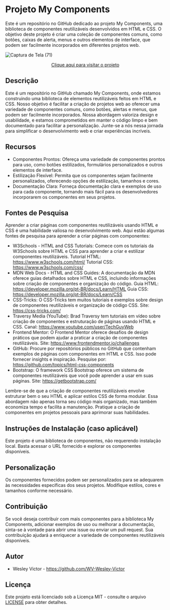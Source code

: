 # Projeto My Components
 Este é um repositório no GitHub dedicado ao projeto My Components, uma biblioteca de componentes reutilizáveis desenvolvidos em HTML e CSS. O objetivo deste projeto é criar uma coleção de componentes comuns, como botões, caixas de alerta, menus e outros elementos de interface, que podem ser facilmente incorporados em diferentes projetos web.

![Captura de Tela (71)](https://github.com/WV-Wesley-Victor/Projeto-My-Components/assets/137107062/981b9bbc-8697-4f28-abf8-5fbaeab130d5)
<p align="center">
  <a href="https://wv-wesley-victor.github.io/Projeto-Kenoji/" target="_blank">Clique aqui para visitar o projeto</a>
</p>

## Descrição
Este é um repositório no GitHub chamado My Components, onde estamos construindo uma biblioteca de elementos reutilizáveis feitos em HTML e CSS. Nosso objetivo é facilitar a criação de projetos web ao oferecer uma variedade de componentes comuns, como botões, alertas e menus, que podem ser facilmente incorporados. Nossa abordagem valoriza design e usabilidade, e estamos comprometidos em manter o código limpo e bem documentado para facilitar a personalização. Junte-se a nós nessa jornada para simplificar o desenvolvimento web e criar experiências incríveis.

## Recursos
* Componentes Prontos: Ofereça uma variedade de componentes prontos para uso, como botões estilizados, formulários personalizados e outros elementos de interface.
* Estilização Flexível: Permita que os componentes sejam facilmente personalizados, oferecendo opções de estilização, tamanhos e cores.
* Documentação Clara: Forneça documentação clara e exemplos de uso para cada componente, tornando mais fácil para os desenvolvedores incorporarem os componentes em seus projetos.

## Fontes de Pesquisa
Aprender a criar páginas com componentes reutilizáveis usando HTML e CSS é uma habilidade valiosa no desenvolvimento web. Aqui estão algumas fontes de pesquisa para aprender a criar páginas com componentes:

* W3Schools - HTML and CSS Tutorials: Comece com os tutoriais da W3Schools sobre HTML e CSS para aprender a criar e estilizar componentes reutilizáveis.
Tutorial HTML: https://www.w3schools.com/html/
Tutorial CSS: https://www.w3schools.com/css/
* MDN Web Docs - HTML and CSS Guides: A documentação da MDN oferece guias detalhados sobre HTML e CSS, incluindo informações sobre criação de componentes e organização do código.
Guia HTML: https://developer.mozilla.org/pt-BR/docs/Learn/HTML
Guia CSS: https://developer.mozilla.org/pt-BR/docs/Learn/CSS
* CSS-Tricks: O CSS-Tricks tem muitos tutoriais e exemplos sobre design de componentes reutilizáveis e organização de código CSS.
Site: https://css-tricks.com/
* Traversy Media (YouTube): Brad Traversy tem tutoriais em vídeo sobre criação de componentes e estruturação de páginas usando HTML e CSS.
Canal: https://www.youtube.com/user/TechGuyWeb
* Frontend Mentor: O Frontend Mentor oferece desafios de design práticos que podem ajudar a praticar a criação de componentes reutilizáveis.
Site: https://www.frontendmentor.io/challenges
* GitHub: Procure por repositórios públicos no GitHub que contenham exemplos de páginas com componentes em HTML e CSS. Isso pode fornecer insights e inspiração.
Pesquise por: https://github.com/topics/html-css-components
* Bootstrap: O framework CSS Bootstrap oferece um sistema de componentes reutilizáveis que você pode aprender a usar em suas páginas.
Site: https://getbootstrap.com/

Lembre-se de que a criação de componentes reutilizáveis envolve estruturar bem o seu HTML e aplicar estilos CSS de forma modular. Essa abordagem não apenas torna seu código mais organizado, mas também economiza tempo e facilita a manutenção. Pratique a criação de componentes em projetos pessoais para aprimorar suas habilidades.

## Instruções de Instalação (caso aplicável)
Este projeto é uma biblioteca de componentes, não requerendo instalação local. Basta acessar o URL fornecido e explorar os componentes disponíveis.

## Personalização
Os componentes fornecidos podem ser personalizados para se adequarem às necessidades específicas dos seus projetos. Modifique estilos, cores e tamanhos conforme necessário.

## Contribuição
Se você deseja contribuir com mais componentes para a biblioteca My Components, adicionar exemplos de uso ou melhorar a documentação, sinta-se à vontade para abrir uma issue ou enviar um pull request. Sua contribuição ajudará a enriquecer a variedade de componentes reutilizáveis disponíveis.

## Autor
* Wesley Victor - https://github.com/WV-Wesley-Victor

## Licença
Este projeto está licenciado sob a Licença MIT - consulte o arquivo [LICENSE](LICENSE)  para obter detalhes.
